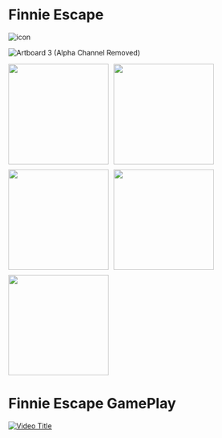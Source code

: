 # Finnie Escape

![icon](https://github.com/user-attachments/assets/86504223-1b68-4e7e-9d40-bb1f7e824fea)

![Artboard 3 (Alpha Channel Removed)](https://github.com/user-attachments/assets/3c755af4-ff27-4279-a36c-275993da0eff)

<div style="display: flex; flex-wrap: wrap; gap: 10px;">
  <img src="https://github.com/user-attachments/assets/c3e8dd1a-5723-409f-b8f5-f40e2a88c52c" width="200">
  <img src="https://github.com/user-attachments/assets/5ad9cf4d-3d55-4ac6-a8b3-07cbfa321f7e" width="200">
  <img src="https://github.com/user-attachments/assets/b822c2ba-3d55-4987-8ce4-d458f6e6a352" width="200">
  <img src="https://github.com/user-attachments/assets/0ad59528-1550-4a53-8179-3969e8e15356" width="200">
  <img src="https://github.com/user-attachments/assets/defd1afd-a12f-40d9-8ed2-bed8620fd5e6" width="200">
</div>

# Finnie Escape GamePlay

[![Video Title](https://img.youtube.com/vi/ve8mwlhjAXA/0.jpg)](https://www.youtube.com/watch?v=ve8mwlhjAXA)
